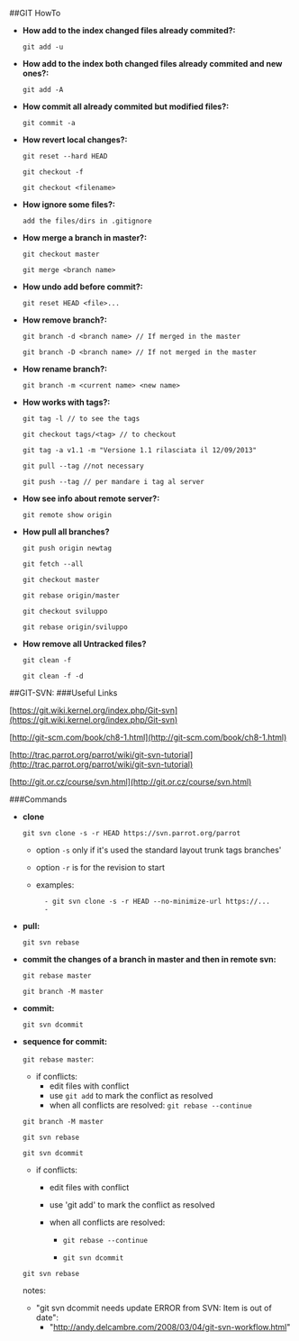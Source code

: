 ##GIT HowTo
- **How add to the index changed files already commited?:**

	`git add -u`

- **How add to the index both changed files already commited and new ones?:**

	`git add -A`

- **How commit all already commited but modified files?:**

	`git commit -a`

- **How revert local changes?:**

	`git reset --hard HEAD`

	`git checkout -f`

	`git checkout <filename>`

- **How ignore some files?:**
	
	`add the files/dirs in .gitignore`

- **How merge a branch in master?:**

	`git checkout master`

	`git merge <branch name>`

- **How undo add before commit?:**

	`git reset HEAD <file>...`
	
- **How remove branch?:**

	`git branch -d <branch name> // If merged in the master`

	`git branch -D <branch name> // If not merged in the master`

- **How rename branch?:**
	
	`git branch -m <current name> <new name>`

- **How works with tags?:**

	`git tag -l // to see the tags`

	`git checkout tags/<tag> // to checkout`

	`git tag -a v1.1 -m "Versione 1.1 rilasciata il 12/09/2013"`

	`git pull --tag //not necessary`

	`git push --tag // per mandare i tag al server`
	
- **How see info about remote server?:**
	
	`git remote show origin`

- **How pull all branches?**

	`git push origin newtag`

	`git fetch --all`

	`git checkout master`

	`git rebase origin/master`

	`git checkout sviluppo`

	`git rebase origin/sviluppo`

- **How remove all Untracked files?**

	`git clean -f`

	`git clean -f -d`

##GIT-SVN:
###Useful Links

[https://git.wiki.kernel.org/index.php/Git-svn](https://git.wiki.kernel.org/index.php/Git-svn)

[http://git-scm.com/book/ch8-1.html](http://git-scm.com/book/ch8-1.html)

[http://trac.parrot.org/parrot/wiki/git-svn-tutorial](http://trac.parrot.org/parrot/wiki/git-svn-tutorial)

[http://git.or.cz/course/svn.html](http://git.or.cz/course/svn.html)

###Commands
- **clone**

	`git svn clone -s -r HEAD https://svn.parrot.org/parrot`

	- option `-s` only if it's used the standard layout trunk tags branches'
	- option `-r` is for the revision to start
	- examples:
	
			- git svn clone -s -r HEAD --no-minimize-url https://...
			-
			
- **pull:**

	`git svn rebase`
		
- **commit the changes of a branch in master and then in remote svn:**

	`git rebase master`

	`git branch -M master`

- **commit:**

	`git svn dcommit`
	
- **sequence for commit:**

	`git rebase master`:

	- if conflicts:
		- edit files with conflict
		- use `git add` to mark the conflict as resolved
		- when all conflicts are resolved: `git rebase --continue`
	
	`git branch -M master`

	`git svn rebase`
	
	`git svn dcommit`

	- if conflicts:
		- edit files with conflict
		- use 'git add' to mark the conflict as resolved
		- when all conflicts are resolved:
		
			- `git rebase --continue`
			
			- `git svn dcommit`
	
	`git svn rebase`
	
	notes:

	- "git svn dcommit needs update ERROR from SVN: Item is out of date":
		- "http://andy.delcambre.com/2008/03/04/git-svn-workflow.html"
